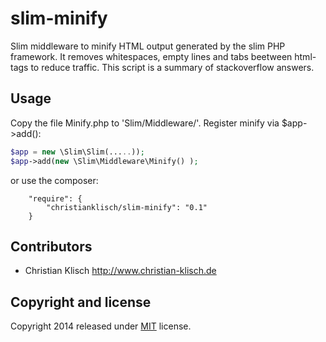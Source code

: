 slim-minify
===========

Slim middleware to minify HTML output generated by the slim PHP framework. It removes whitespaces, empty lines and tabs 
beetween html-tags to reduce traffic. This script is a summary of stackoverflow answers.

## Usage

Copy the file Minify.php to 'Slim/Middleware/'. Register minify via $app->add():

```php
$app = new \Slim\Slim(.....));
$app->add(new \Slim\Middleware\Minify() );
```

or use the composer:
```
    "require": {
        "christianklisch/slim-minify": "0.1"
    }
```

## Contributors

* Christian Klisch http://www.christian-klisch.de


## Copyright and license

Copyright 2014 released under [MIT](LICENSE) license.